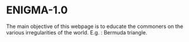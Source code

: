 ENIGMA-1.0
==========

The main objective of this webpage is to educate the commoners on the various irregularities of the world. E.g. : Bermuda triangle.
